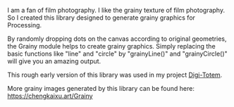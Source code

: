 I am a fan of film photography. I like the grainy texture of film photography. So I created this library designed to generate grainy graphics for Processing.

By randomly dropping dots on the canvas according to original geometries, the Grainy module helps to create grainy graphics. Simply replacing the basic functions like "line" and "circle" by "grainyLine()" and "grainyCircle()" will give you an amazing output.

This rough early version of this library was used in my project [Digi-Totem](https://chengkaixu.art/Digi-Totem).

More grainy images generated by this library can be found here: https://chengkaixu.art/Grainy
